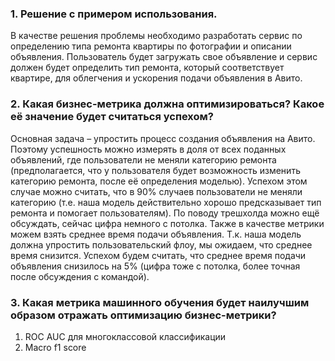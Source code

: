 ### 1. Решение с примером использования.
В качестве решения проблемы необходимо разработать сервис по определению типа ремонта квартиры по фотографии и описании объявления. Пользователь будет загружать свое объявление и сервис должен будет определить тип ремонта, который соответствует квартире, для облегчения и ускорения подачи объявления в Авито.


### 2. Какая бизнес-метрика должна оптимизироваться? Какое её значение будет считаться успехом?
Основная задача – упростить процесс создания объявления на Авито. Поэтому успешность можно измерять в доля от всех поданных объявлений, где пользователи не меняли категорию ремонта (предполагается, что у пользователя будет возможность изменить категорию ремонта, после её определения моделью). Успехом этом случае можно считать, что в 90% случаев пользователи не меняли категорию (т.е. наша модель действительно хорошо предсказывает тип ремонта и помогает пользователям). По поводу трешхолда можно ещё обсуждать, сейчас цифра немного с потолка. Также в качестве метрики можем взять среднее время подачи объявления. Т.к. наша модель должна упростить пользовательский флоу, мы ожидаем, что среднее время снизится. Успехом будем считать, что среднее время подачи объявления снизилось на 5% (цифра тоже с потолка, более точная после обсуждения с командой).


### 3. Какая метрика машинного обучения будет наилучшим образом отражать оптимизацию бизнес-метрики?
1.	ROC AUC для многоклассовой классификации
2.	Macro f1 score
